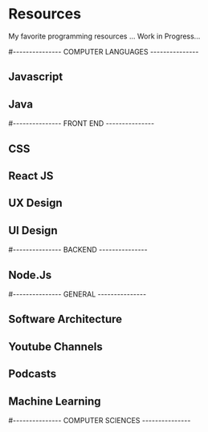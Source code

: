 # Resources
My favorite programming resources ...   Work in Progress...

#--------------- COMPUTER LANGUAGES ---------------
## Javascript

##  Java

#--------------- FRONT END ---------------
## CSS

## React JS

## UX Design

## UI Design

#--------------- BACKEND ---------------
## Node.Js


#--------------- GENERAL ---------------
## Software Architecture

## Youtube Channels

## Podcasts

## Machine Learning

#--------------- COMPUTER SCIENCES ---------------











